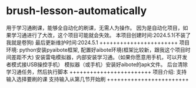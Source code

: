 # brush-lesson-automatically
用于学习通刷课，能够全自动化的刷课，无需人为操作。
因为是自动化项目，如果学习通进行了大改，这个项目可能就会失效。
本项目创建时间:2024.5.1(不装了我就是卷狗)
最后更新维护时间:2024.5.1
+++++++++++++++++++++++
项目环境:
python安装pyaibote框架,
配置好aibote环境(框架比较新，跟我这个项目时间差距不大)
安装雷电模拟器，内部安装学习通。（如果你愿意用手机，可以开发者模式接USB操控手机）
模拟器（或手机）安装好aibote的apk文件。
后台清除学习通任务，然后执行脚本
++++++++++++++++++++++++
项目介绍:
支持输入选择要刷的课
支持输入从第几节开始刷
++++++++++++++++++++++++
